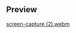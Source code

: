 ## Preview
[screen-capture (2).webm](https://github.com/mthirumalai2905/mern-blog-app/assets/98790479/cddedd28-131a-484f-aa18-effdaaab1c26)
